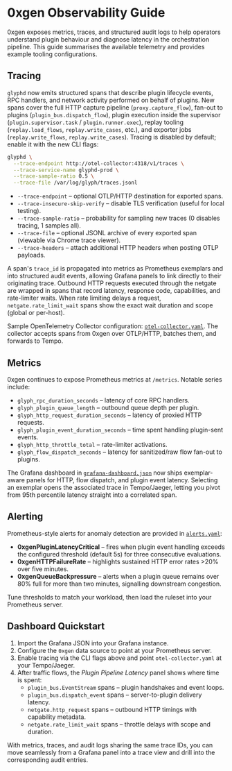 # 0xgen Observability Guide

0xgen exposes metrics, traces, and structured audit logs to help operators understand plugin
behaviour and diagnose latency in the orchestration pipeline. This guide summarises the
available telemetry and provides example tooling configurations.

## Tracing

`glyphd` now emits structured spans that describe plugin lifecycle events, RPC handlers, and
network activity performed on behalf of plugins. New spans cover the full HTTP capture pipeline
(`proxy.capture_flow`), fan-out to plugins (`plugin_bus.dispatch_flow`), plugin execution inside the
supervisor (`plugin.supervisor.task` / `plugin.runner.exec`), replay tooling (`replay.load_flows`,
`replay.write_cases`, etc.), and exporter jobs (`replay.write_flows`, `replay.write_cases`). Tracing is disabled by default; enable it with
the new CLI flags:

```bash
glyphd \
  --trace-endpoint http://otel-collector:4318/v1/traces \
  --trace-service-name glyphd-prod \
  --trace-sample-ratio 0.5 \
  --trace-file /var/log/glyph/traces.jsonl
```

* `--trace-endpoint` – optional OTLP/HTTP destination for exported spans.
* `--trace-insecure-skip-verify` – disable TLS verification (useful for local testing).
* `--trace-sample-ratio` – probability for sampling new traces (0 disables tracing, 1 samples all).
* `--trace-file` – optional JSONL archive of every exported span (viewable via Chrome trace viewer).
* `--trace-headers` – attach additional HTTP headers when posting OTLP payloads.

A span's `trace_id` is propagated into metrics as Prometheus exemplars and into structured audit
events, allowing Grafana panels to link directly to their originating trace. Outbound HTTP requests
executed through the netgate are wrapped in spans that record
latency, response code, capabilities, and rate-limiter waits. When rate limiting delays a request,
`netgate.rate_limit_wait` spans show the exact wait duration and scope (global or per-host).

Sample OpenTelemetry Collector configuration: [`otel-collector.yaml`](otel-collector.yaml).
The collector accepts spans from 0xgen over OTLP/HTTP, batches them, and forwards to Tempo.

## Metrics

0xgen continues to expose Prometheus metrics at `/metrics`. Notable series include:

* `glyph_rpc_duration_seconds` – latency of core RPC handlers.
* `glyph_plugin_queue_length` – outbound queue depth per plugin.
* `glyph_http_request_duration_seconds` – latency of proxied HTTP requests.
* `glyph_plugin_event_duration_seconds` – time spent handling plugin-sent events.
* `glyph_http_throttle_total` – rate-limiter activations.
* `glyph_flow_dispatch_seconds` – latency for sanitized/raw flow fan-out to plugins.

The Grafana dashboard in [`grafana-dashboard.json`](grafana-dashboard.json) now ships exemplar-aware
panels for HTTP, flow dispatch, and plugin event latency. Selecting an exemplar opens the associated
trace in Tempo/Jaeger, letting you pivot from 95th percentile latency straight into a correlated span.

## Alerting

Prometheus-style alerts for anomaly detection are provided in [`alerts.yaml`](alerts.yaml):

* **0xgenPluginLatencyCritical** – fires when plugin event handling exceeds the configured
  threshold (default 5s) for three consecutive evaluations.
* **0xgenHTTPFailureRate** – highlights sustained HTTP error rates >20% over five minutes.
* **0xgenQueueBackpressure** – alerts when a plugin queue remains over 80% full for more than
  two minutes, signalling downstream congestion.

Tune thresholds to match your workload, then load the ruleset into your Prometheus server.

## Dashboard Quickstart

1. Import the Grafana JSON into your Grafana instance.
2. Configure the `0xgen` data source to point at your Prometheus server.
3. Enable tracing via the CLI flags above and point `otel-collector.yaml` at your Tempo/Jaeger.
4. After traffic flows, the *Plugin Pipeline Latency* panel shows where time is spent:
   * `plugin_bus.EventStream` spans – plugin handshakes and event loops.
   * `plugin_bus.dispatch_event` spans – server-to-plugin delivery latency.
   * `netgate.http_request` spans – outbound HTTP timings with capability metadata.
   * `netgate.rate_limit_wait` spans – throttle delays with scope and duration.

With metrics, traces, and audit logs sharing the same trace IDs, you can move seamlessly from a
Grafana panel into a trace view and drill into the corresponding audit entries.
